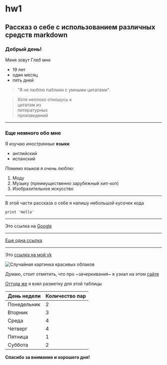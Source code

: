 # hw1
## Рассказ о себе с использованием различных средств markdown
### Добрый день!

Меня зовут Глеб 
мне   
* 19 лет
* один месяц
* пять дней
> "Я не люблю паблики с умными цитатами".

> Хотя неплохо отношусь к   
цитатам из  
литературных  
произведений   
* * *
### Еще немного обо мне

Я изучаю *иностранные* **языки**

+ английский
+ испанский 

*Помимо языков я очень люблю:*

1. Моду  
2. Музыку (преимущественно зарубежный хип-хоп)    
3. Изобразительное искусство
-------------
    
В этой части рассказа о себе я напишу небольшой кусочек кода

    print 'Hello'
    
   
   
************
Это ссылка на [Google] 

[Google]: http://google.com

-----------

[Еще одна ссылка][2]

[2]: http://yandex.ru "Яндекс"

************

Это [ссылка на мой vk](http://vk.com/glebshumakov "VK")

![Случайная картинка красивых облаков](http://www.weatherwizkids.com/wp-content/uploads/2015/02/fractus-clouds.jpg )


Думаю, стоит отметить, что про ~зачеркивания~ я узнал на этом [сайте]

[сайте]: http://paulradzkov.com/2014/markdown_cheatsheet/

[Оттуда же] я взял разметку для этой таблицы

[Оттуда же]: http://paulradzkov.com/2014/markdown_cheatsheet/

| День недели | Количество пар|
| ------------- | ------------- |
| Понедельник |    2|
| Вторник     |    3|
| Среда       |    4|
| Четверг     |    4|
| Пятница     |    1|
| Суббота     |    2|

**Спасибо за внимание и хорошего дня!**
